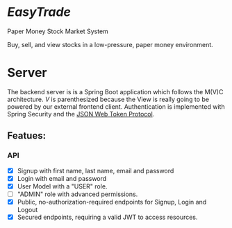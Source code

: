 # *EasyTrade*

Paper Money Stock Market System

Buy, sell, and view stocks in a low-pressure, paper money environment.

# Server
The backend server is is a Spring Boot application which follows the M(V)C architecture. *V* is parenthesized because the View is really going to be powered by our external frontend client.
Authentication is implemented with Spring Security and the [JSON Web Token Protocol](https://jwt.io/).
## Featues:
### API
- [x] Signup with first name, last name, email and password
- [x] Login with email and password
- [x] User Model with a "USER" role.
- [ ] "ADMIN" role with advanced permissions.
- [x] Public, no-authorization-required endpoints for Signup, Login and Logout
- [x] Secured endpoints, requiring a valid JWT to access resources.
